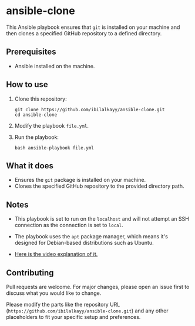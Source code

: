 # ansible-clone

This Ansible playbook ensures that `git` is installed on your machine and then clones a specified GitHub repository to a defined directory.

## Prerequisites

- Ansible installed on the machine.

## How to use

1. Clone this repository:

       git clone https://github.com/ibilalkayy/ansible-clone.git
       cd ansible-clone

2. Modify the playbook `file.yml`.

3. Run the playbook:

       bash ansible-playbook file.yml

## What it does

- Ensures the `git` package is installed on your machine.
- Clones the specified GitHub repository to the provided directory path.

## Notes

- This playbook is set to run on the `localhost` and will not attempt an SSH connection as the connection is set to `local`.
- The playbook uses the `apt` package manager, which means it's designed for Debian-based distributions such as Ubuntu.

- [Here is the video explanation of it.](https://www.youtube.com/watch?v=NhRfR2H4bWs)

## Contributing

Pull requests are welcome. For major changes, please open an issue first to discuss what you would like to change.

Please modify the parts like the repository URL (`https://github.com/ibilalkayy/ansible-clone.git`) and any other placeholders to fit your specific setup and preferences.